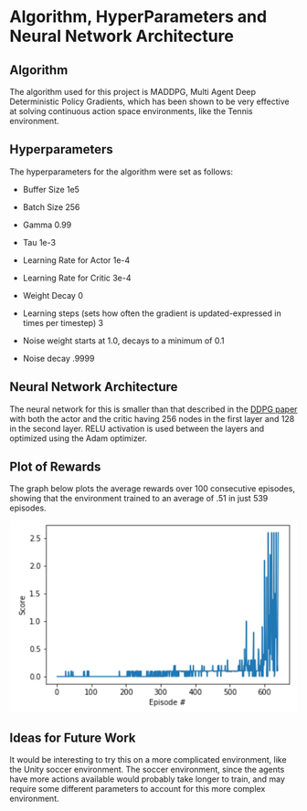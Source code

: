 # Algorithm, HyperParameters and Neural Network Architecture

## Algorithm
The algorithm used for this project is MADDPG, Multi Agent Deep Deterministic Policy Gradients, which has been shown to be very effective at solving continuous action space environments, like the Tennis environment.

## Hyperparameters
The hyperparameters for the algorithm were set as follows:

* Buffer Size 1e5

* Batch Size 256

* Gamma 0.99

* Tau 1e-3

* Learning Rate for Actor 1e-4
	
* Learning Rate for Critic 3e-4
	
* Weight Decay 0

* Learning steps (sets how often the gradient is updated-expressed in times per timestep) 3

* Noise weight starts at 1.0, decays to a minimum of 0.1
* Noise decay .9999

## Neural Network Architecture
The neural network for this is smaller than that described in the [DDPG paper](https://arxiv.org/abs/1509.02971) with both the actor and the critic having 256 nodes in the first layer and 128 in the second layer. RELU activation is used between the layers and optimized using the Adam optimizer.

## Plot of Rewards
The graph below plots the average rewards over 100 consecutive episodes, showing that the environment trained to an average of .51 in just 539 episodes.

![Results Graph](collabCompetSolved.png)

## Ideas for Future Work
It would be interesting to try this on a more complicated environment, like the Unity soccer environment. The soccer environment, since the agents have more actions available would probably take longer to train, and may require some different parameters to account for this more complex environment. 
